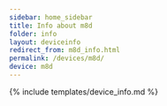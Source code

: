 ```yaml
---
sidebar: home_sidebar
title: Info about m8d
folder: info
layout: deviceinfo
redirect_from: m8d_info.html
permalink: /devices/m8d/
device: m8d
---
```

{% include templates/device_info.md %}
